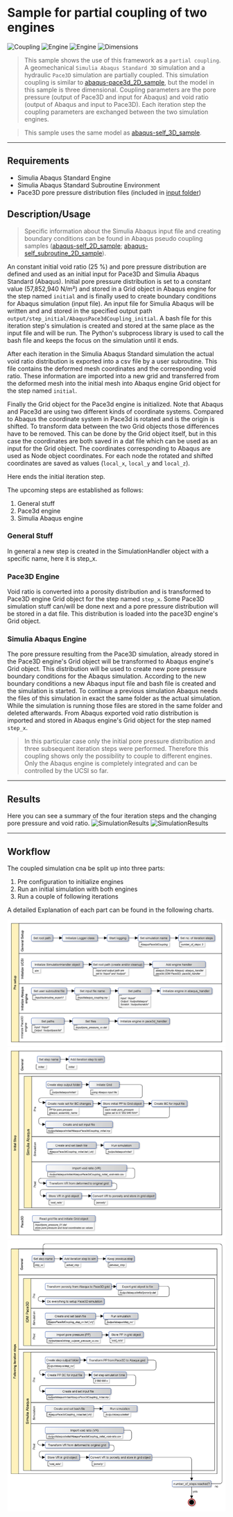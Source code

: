 # Sample for partial coupling of two engines

![Coupling](https://img.shields.io/static/v1?label=Coupling&message=Pseudo&color=blue&style=flat-square)
![Engine](https://img.shields.io/static/v1?label=Engine&message=Abaqus+incl.+user+subroutine&color=blue&style=flat-square)
![Engine](https://img.shields.io/static/v1?label=Engine&message=Pace3D&color=blue&style=flat-square)
![Dimensions](https://img.shields.io/static/v1?label=Dimension&message=3D&color=blue&style=flat-square)

> This sample shows the use of this framework as a `partial coupling`. 
> A geomechanical `Simulia Abaqus Standard 3D` simulation and a hydraulic `Pace3D` simulation are partially coupled.
> This simulation coupling is similar to [abaqus-pace3d_2D_sample](abaqus-pace3d_2d_sample), but the model in this sample is three dimensional.
> Coupling parameters are the pore pressure (output of Pace3D and input for Abaqus) and void ratio (output of Abaqus and input to Pace3D).
> Each iteration step the coupling parameters are exchanged between the two simulation engines.

> This sample uses the same model as [abaqus-self_3D_sample](abaqus-self_3d_sample).
---

## Requirements

 - Simulia Abaqus Standard Engine
 - Simulia Abaqus Standard Subroutine Environment
 - Pace3D pore pressure distribution files (included in [input folder](input))

## Description/Usage

> Specific information about the Simulia Abaqus input file and creating boundary conditions can be found in Abaqus pseudo coupling samples ([abaqus-self_2D_sample](abaqus-self_2d_sample); [abaqus-self_subroutine_2D_sample](abaqus-self_subroutine_2d_sample)).

An constant initial void ratio (25 %) and pore pressure distribution are defined and used as an initial input for Pace3D and Simulia Abaqus Standard (Abaqus).
Initial pore pressure distribution is set to a constant value (57,852,940 N/m²) and stored in a Grid object in Abaqus engine for the step named ``initial`` and is finally used to create boundary conditions for Abaqus simulation (input file).
An input file for Simulia Abaqus will be written and and stored in the specified output path ``output/step_initial/AbaqusPace3dCoupling_initial``.
A bash file for this iteration step's simulation is created and stored at the same place as the input file and will be run.
The Python's subprocess library is used to call the bash file and keeps the focus on the simulation until it ends.

After each iteration in the Simulia Abaqus Standard simulation the actual void ratio distribution is exported into a csv file by a user subroutine.
This file contains the deformed mesh coordinates and the corresponding void ratio.
These information are imported into a new grid and transferred from the deformed mesh into the initial mesh into Abaqus engine Grid object for the step named ``initial``.

Finally the Grid object for the Pace3d engine is initialized.
Note that Abaqus and Pace3d are using two different kinds of coordinate systems.
Compared to Abaqus the coordinate system in Pace3d is rotated and is the origin is shifted.
To transform data between the two Grid objects those differences have to be removed.
This can be done by the Grid object itself, but in this case the coordinates are both saved in a dat file which can be used as an input for the Grid object.
The coordinates corresponding to Abaqus are used as Node object coordinates.
For each node the rotated and shifted coordinates are saved as values (``local_x``, ``local_y`` and ``local_z``). 

Here ends the initial iteration step.

The upcoming steps are established as follows:
1. General stuff
2. Pace3d engine
3. Simulia Abaqus engine

### General Stuff

In general a new step is created in the SimulationHandler object with a specific name, here it is step_x.

### Pace3D Engine

Void ratio is converted into a porosity distribution and is transformed to Pace3D engine Grid object for the step named ``step_x``.
Some Pace3D simulation stuff can/will be done next and a pore pressure distribution will be stored in a dat file.
This distribution is loaded into the pace3D engine's Grid object.  

### Simulia Abaqus Engine

The pore pressure resulting from the Pace3D simulation, already stored in the Pace3D engine's Grid object will be transformed to Abaqus engine's Grid object.
This distribution will be used to create new pore pressure boundary conditions for the Abaqus simulation.
According to the new boundary conditions a new Abaqus input file and bash file is created and the simulation is started.
To continue a previous simulation Abaqus needs the files of this simulation in exact the same folder as the actual simulation.
While the simulation is running those files are stored in the same folder and deleted afterwards.
From Abaqus exported void ratio distribution is imported and stored in Abaqus engine's Grid object for the step named ``step_x``.

> In this particular case only the initial pore pressure distribution and three subsequent iteration steps were performed.
> Therefore this coupling shows only the possibility to couple to different engines.
> Only the Abaqus engine is completely integrated and can be controlled by the UCSI so far. 

---

## Results

Here you can see a summary of the four iteration steps and the changing pore pressure and void ratio.
![SimulationResults](results_pp.gif "Simulation results: pore pressure changes due to modified boundary conditions (input from Pace3D into Abaqus)")
![SimulationResults](results_vr.gif "Simulation results: void ratio changes due to changed pore pressure")

---

## Workflow

The coupled simulation cna be split up into three parts:

 1. Pre configuration to initialize engines
 2. Run an initial simulation with both engines
 3. Run a couple of following iterations
 
 A detailed Explanation of each part can be found in the following charts.

![SimulationWorkflowSetup](fig_setup.png "Flowchart showing the simulations workflow - setup")
![SimulationWorkflowInitialStep](fig_initial.png "Flowchart showing the simulations workflow - initial step")
![SimulationWorkflowFollowingSteps](fig_iteration.png "Flowchart showing the simulations workflow - following iteration steps")

 